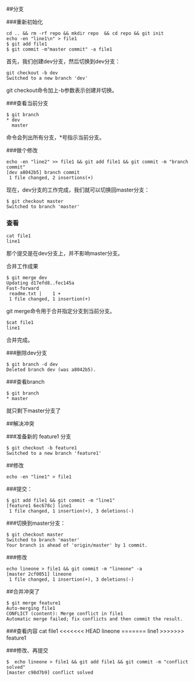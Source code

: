 ##分支

###重新初始化

    cd .. && rm -rf repo && mkdir repo  && cd repo && git init
    echo -en "line1\n" > file1
    $ git add file1
    $ git commit -m"master commit" -a file1

首先，我们创建dev分支，然后切换到dev分支：

    git checkout -b dev
    Switched to a new branch 'dev'

git checkout命令加上-b参数表示创建并切换。

###查看当前分支

    $ git branch
    * dev
      master

命令会列出所有分支，*号指示当前分支。

###做个修改

    echo -en "line2" >> file1 && git add file1 && git commit -m "branch commit"
    [dev a8042b5] branch commit
     1 file changed, 2 insertions(+)

现在，dev分支的工作完成，我们就可以切换回master分支：

    $ git checkout master
    Switched to branch 'master'

### 查看

    cat file1
    line1

那个提交是在dev分支上，并不影响master分支。


合并工作成果

    $ git merge dev
    Updating d17efd8..fec145a
    Fast-forward
     readme.txt |    1 +
     1 file changed, 1 insertion(+)

git merge命令用于合并指定分支到当前分支。

    $cat file1
    line1

合并完成。

###删除dev分支

    $ git branch -d dev
    Deleted branch dev (was a8042b5).

###查看branch

    $ git branch
    * master

就只剩下master分支了

##解决冲突

###准备新的 feature1 分支

    $ git checkout -b feature1
    Switched to a new branch 'feature1'

##修改

    echo -en "line1" > file1

###提交：

    $ git add file1 && git commit -m "line1"
    [feature1 6ec678c] line1
     1 file changed, 1 insertion(+), 3 deletions(-)

###切换到master分支：

    $ git checkout master
    Switched to branch 'master'
    Your branch is ahead of 'origin/master' by 1 commit.


###修改 

    echo lineone > file1 && git commit -m "lineone" -a
    [master 2cf0051] lineone
     1 file changed, 1 insertion(+), 3 deletions(-)


##合并冲突了

    $ git merge feature1
    Auto-merging file1
    CONFLICT (content): Merge conflict in file1
    Automatic merge failed; fix conflicts and then commit the result.

###查看内容
    cat file1
    <<<<<<< HEAD
    lineone
    =======
    line1
    >>>>>>> feature1

###修改、再提交

    $  echo lineone > file1 && git add file1 && git commit -m "conflict solved"
    [master c98d7b9] conflict solved



